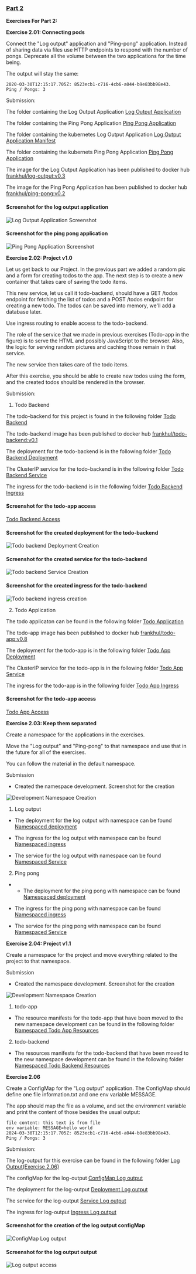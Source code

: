 ### [Part 2](https://devopswithkubernetes.com/part-2)

**Exercises For Part 2:**

**Exercise 2.01: Connecting pods**

Connect the "Log output" application and "Ping-pong" application. Instead of sharing data via files use HTTP endpoints to respond with the number of pongs. Deprecate all the volume between the two applications for the time being.

The output will stay the same:

```
2020-03-30T12:15:17.705Z: 8523ecb1-c716-4cb6-a044-b9e83bb98e43.
Ping / Pongs: 3
```

Submission:

The folder containing the Log Output Application [Log Output Application](../apps/ping-pong-log-output-data-sharing-Exercise%202.01/log-output/)

The folder containing the Ping Pong Application [Ping Pong Application](../apps/ping-pong-log-output-data-sharing-Exercise%202.01/ping-pong/)

The folder containing the kubernetes Log Output Application [Log Output Application Manifest](../apps/ping-pong-log-output-data-sharing-Exercise%202.01/log-output/manifests/)

The folder containing the kubernets Ping Pong Application [Ping Pong Application](../apps/ping-pong-log-output-data-sharing-Exercise%202.01/ping-pong/manifests/)

The image for the Log Output Application has been published to docker hub [frankhul/log-output:v0.3](https://hub.docker.com/repository/docker/frankhul/log-output/tags/v0.3/sha256-fb38e5235394e1c0d9870500e6a37f9b00f3dd7ff43537b8dba327077ff819dd)

The image for the Ping Pong Application has been published to docker hub [frankhul/ping-pong:v0.2](https://hub.docker.com/repository/docker/frankhul/ping-pong/tags/v0.2/sha256-1c060ca6d55bd2add3df198a4a0dfbc90bbc6df40a8b132276b8121165b591cc)

#### Screenshot for the log output application

![Log Output Application Screenshot](2.01/img/2.01_log_output_screenshot.png)

#### Screenshot for the ping pong application

![Ping Pong Application Screenshot](2.01/img/2.01_ping_pong_screenshot.png)

**Exercise 2.02: Project v1.0**

Let us get back to our Project. In the previous part we added a random pic and a form for creating todos to the app. The next step is to create a new container that takes care of saving the todo items.

This new service, let us call it todo-backend, should have a GET /todos endpoint for fetching the list of todos and a POST /todos endpoint for creating a new todo. The todos can be saved into memory, we'll add a database later.

Use ingress routing to enable access to the todo-backend.

The role of the service that we made in previous exercises (Todo-app in the figure) is to serve the HTML and possibly JavaScript to the browser. Also, the logic for serving random pictures and caching those remain in that service.

The new service then takes care of the todo items.

After this exercise, you should be able to create new todos using the form, and the created todos should be rendered in the browser.

Submission:

1. Todo Backend

The todo-backend for this project is found in the following folder [Todo Backend](../apps/todo-app-v1.0/todo-backend/)

The todo-backend image has been published to docker hub [frankhul/todo-backend:v0.1](https://hub.docker.com/repository/docker/frankhul/todo-backend/tags/v0.1/sha256-dd751f2487d44a66265a05ff1b929823c5d5c77c375ee835dc4b22f0d05e28d0)

The deployment for the todo-backend is in the following folder [Todo Backend Deployment](../apps/todo-app-v1.0/todo-backend/manifests/deployment.yaml)

The ClusterIP service for the todo-backend is in the following folder [Todo Backend Service](../apps/todo-app-v1.0/todo-backend/manifests/service.yaml)

The ingress for the todo-backend is in the following folder [Todo Backend Ingress](../apps/todo-app-v1.0/todo-backend/manifests/ingress.yaml)

#### Screenshot for the todo-app access

[Todo Backend Access](2.02/img/2.2_todo_backend_access.png)

#### Screenshot for the created deployment for the todo-backend

![Todo backend Deployment Creation](2.02/img/2.2_create_todo_backend_deployment.png)

#### Screenshot for the created service for the todo-backend

![Todo backend Service Creation](2.02/img/2.2_create_todo_backend_service.png)

#### Screenshot for the created ingress for the todo-backend

![Todo backend ingress creation](2.02/img/2.2_create_todo_backend_ingress.png)

2. Todo Application

The todo applicaton can be found in the following folder [Todo Application](../apps/todo-app-v1.0/todo-app/)

The todo-app image has been published to docker hub [frankhul/todo-app:v0.8](https://hub.docker.com/repository/docker/frankhul/todo-app/tags/v0.8/sha256-d1c66e0b6988eb78f97277e0f779e1b77020e6e8a272b68a2ed25d333d5756ea)

The deployment for the todo-app is in the following folder [Todo App Deployment](../apps/todo-app-v1.0/todo-app/manifests/deployment.yaml)

The ClusterIP service for the todo-app is in the following folder [Todo App Service](../apps/todo-app-v1.0/todo-app/manifests/service.yaml)

The ingress for the todo-app is in the following folder [Todo App Ingress](../apps/todo-app-v1.0/todo-app/manifests/ingress.yaml)

#### Screenshot for the todo-app access

[Todo App Access](2.02/img/2.2_todo_app_access.png)

**Exercise 2.03: Keep them separated**

Create a namespace for the applications in the exercises.

Move the "Log output" and "Ping-pong" to that namespace and use that in the future for all of the exercises.

You can follow the material in the default namespace.

Submission

- Created the namespace development. Screenshot for the creation

![Development Namespace Creation](2.03/img/2.03_create_namespace.png)

1. Log output

- The deployment for the log output with namespace can be found [Namespaced deployment](../apps/log-output/manifests/exercise_2.03/deployment.yaml)

- The ingress for the log output with namespace can be found [Namespaced ingress](../apps/log-output/manifests/exercise_2.03/ingress.yaml)

- The service for the log output with namespace can be found [Namespaced Service](../apps/log-output/manifests/exercise_2.03/service.yaml)

2. Ping pong

- - The deployment for the ping pong with namespace can be found [Namespaced deployment](../apps/ping-pong/manifests/exercise_2.03/deployment.yaml)

- The ingress for the ping pong with namespace can be found [Namespaced ingress](../apps/ping-pong/manifests/exercise_2.03/ingress.yaml)

- The service for the ping pong with namespace can be found [Namespaced Service](../apps/ping-pong/manifests/exercise_2.03/service.yaml)

**Exercise 2.04: Project v1.1**

Create a namespace for the project and move everything related to the project to that namespace.

Submission

- Created the namespace development. Screenshot for the creation

![Development Namespace Creation](2.03/img/2.03_create_namespace.png)

1. todo-app

- The resource manifests for the todo-app that have been moved to the new namespace development can be found in the following folder
  [Namespaced Todo App Resources](../apps/todo-app-v1.1/todo-app/manifests/)

2. todo-backend

- The resources manifests for the todo-backend that have been moved to the new namespace development can be found in the following folder
  [Namespaced Todo Backend Resources](../apps/todo-app-v1.1/todo-backend/manifests/)

**Exercise 2.06**

Create a ConfigMap for the "Log output" application. The ConfigMap should define one file information.txt and one env variable MESSAGE.

The app should map the file as a volume, and set the environment variable and print the content of those besides the usual output:

```
file content: this text is from file
env variable: MESSAGE=hello world
2024-03-30T12:15:17.705Z: 8523ecb1-c716-4cb6-a044-b9e83bb98e43.
Ping / Pongs: 3
```

Submission:

The log-output for this exercise can be found in the following folder [Log Output(Exercise 2.06)](../apps/log-output-exercise-2.06/)

The configMap for the log-output [ConfigMap Log output](../apps/log-output-exercise-2.06/manifests/log-output-configmap.yaml)

The deployment for the log-output [Deployment Log output](../apps/log-output-exercise-2.06/manifests/deployment.yaml)

The service for the log-output [Service Log output](../apps/log-output-exercise-2.06/manifests/service.yaml)

The ingress for log-output [Ingress Log output](../apps/log-output-exercise-2.06/manifests/ingress.yaml)

#### Screenshot for the creation of the log output configMap

![ConfigMap Log output](2.06/img/2.06_configMap_creation.png)

#### Screenshot for the log output output

![Log output access](2.06/img/2.06_log_output_screenshot.png)
